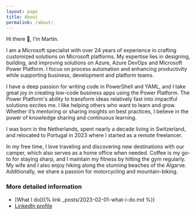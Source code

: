 ```yaml
---
layout: page
title: About
permalink: /about/
---
```


<!-- <img alt="Profile picture" style="border-radius: 3px; border-color: gray; border-style: solid; border-width: 2px" src="https://msc365.eu/assets/img/msc365-profile.jpg" width="180px"> -->

Hi there 👋, I’m Martin.  

I am a Microsoft specialist with over 24 years of experience in crafting customized solutions on Microsoft platforms. My expertise lies in designing, building, and improving solutions on Azure, Azure DevOps and Microsoft Power Platform. I focus on process automation and enhancing productivity while supporting business, development and platform teams.

I have a deep passion for writing code in PowerShell and YAML, and I take great joy in creating low-code business apps using the Power Platform. The Power Platform's ability to transform ideas relatively fast into impactful solutions excites me. I like helping others who want to learn and grow. Whether it’s mentoring or sharing insights on best practices, I believe in the power of knowledge sharing and continuous learning.

<!-- I have a deep passion for writing code in PowerShell and YAML and take great joy creating low-code business apps and helping others who want to learn. Whether it’s mentoring or sharing insights on best practices, I believe in the power of knowledge sharing and continuous learning. -->

I was born in the Netherlands, spent nearly a decade living in Switzerland, and relocated to Portugal in 2023 where I started as a remote freelancer.

In my free time, I love traveling and discovering new destinations with our camper, which also serves as a home office when needed. Coffee is my go-to for staying sharp, and I maintain my fitness by hitting the gym regularly. My wife and I also enjoy hiking along the stunning beaches of the Algarve. Additionally, we share a passion for motorcycling and mountain-biking.

### More detailed information

- [What I do]({% link _posts/2023-02-01-what-i-do.md %})
- <a href="https://www.linkedin.com/in/mccmswinkels" target="_blanc">LinkedIn profile</a>
